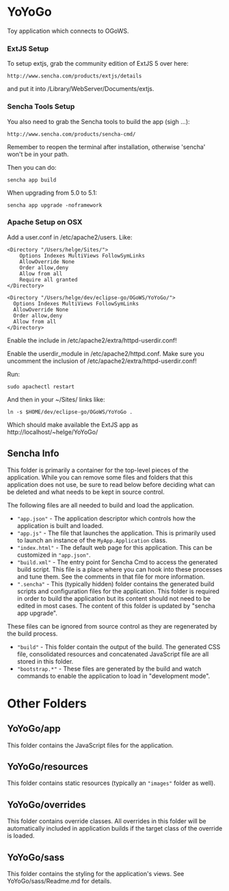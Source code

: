 # YoYoGo

Toy application which connects to OGoWS.

### ExtJS Setup

To setup extjs, grab the community edition of ExtJS 5 over here:

    http://www.sencha.com/products/extjs/details

and put it into /Library/WebServer/Documents/extjs.

### Sencha Tools Setup

You also need to grab the Sencha tools to build the app (sigh ...):

    http://www.sencha.com/products/sencha-cmd/
  
Remember to reopen the terminal after installation, otherwise 'sencha' won't
be in your path.

Then you can do:

    sencha app build

When upgrading from 5.0 to 5.1:

    sencha app upgrade -noframework

### Apache Setup on OSX

Add a user.conf in /etc/apache2/users. Like:

```
<Directory "/Users/helge/Sites/">
    Options Indexes MultiViews FollowSymLinks
    AllowOverride None
    Order allow,deny
    Allow from all
    Require all granted
</Directory>

<Directory "/Users/helge/dev/eclipse-go/OGoWS/YoYoGo/">
  Options Indexes MultiViews FollowSymLinks
  AllowOverride None
  Order allow,deny
  Allow from all
</Directory>
```

Enable the include in /etc/apache2/extra/httpd-userdir.conf!

Enable the userdir_module in /etc/apache2/httpd.conf. Make sure you uncomment
the inclusion of /etc/apache2/extra/httpd-userdir.conf!

Run:

    sudo apachectl restart

And then in your ~/Sites/ links like:

    ln -s $HOME/dev/eclipse-go/OGoWS/YoYoGo .

Which should make available the ExtJS app as http://localhost/~helge/YoYoGo/



## Sencha Info

This folder is primarily a container for the top-level pieces of the application.
While you can remove some files and folders that this application does not use,
be sure to read below before deciding what can be deleted and what needs to be
kept in source control.

The following files are all needed to build and load the application.

 - `"app.json"` - The application descriptor which controls how the application is
   built and loaded.
 - `"app.js"` - The file that launches the application. This is primarily used to
   launch an instance of the `MyApp.Application` class.
 - `"index.html"` - The default web page for this application. This can be customized
   in `"app.json"`.
 - `"build.xml"` - The entry point for Sencha Cmd to access the generated build
   script. This file is a place where you can hook into these processes and tune
   them. See the comments in that file for more information.
 - `".sencha"` - This (typically hidden) folder contains the generated build scripts
   and configuration files for the application. This folder is required in order to
   build the application but its content should not need to be edited in most cases.
   The content of this folder is updated by "sencha app upgrade".

These files can be ignored from source control as they are regenerated by the build
process.

 - `"build"` - This folder contain the output of the build. The generated CSS file,
   consolidated resources and concatenated JavaScript file are all stored in this
   folder.
 - `"bootstrap.*"` - These files are generated by the build and watch commands to
   enable the application to load in "development mode".

# Other Folders

## YoYoGo/app

This folder contains the JavaScript files for the application.

## YoYoGo/resources

This folder contains static resources (typically an `"images"` folder as well).

## YoYoGo/overrides

This folder contains override classes. All overrides in this folder will be 
automatically included in application builds if the target class of the override
is loaded.

## YoYoGo/sass

This folder contains the styling for the application's views. See YoYoGo/sass/Readme.md
for details.
